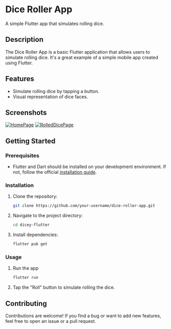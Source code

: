 # Dice Roller App

A simple Flutter app that simulates rolling dice.

## Description

The Dice Roller App is a basic Flutter application that allows users to simulate rolling dice. It's a great example of a simple mobile app created using Flutter.

## Features

- Simulate rolling dice by tapping a button.
- Visual representation of dice faces.

## Screenshots

[![HomePage](https://i.postimg.cc/nr5fSMGH/HomePage.jpg)](https://postimg.cc/m1QntLnq)
[![RolledDicePage](https://i.postimg.cc/0QB4PFMn/Rolled-Dice-Page.jpg)](https://postimg.cc/Pp1yM6Mv)

## Getting Started

### Prerequisites

- Flutter and Dart should be installed on your development environment. If not, follow the official [installation guide](https://flutter.dev/docs/get-started/install).

### Installation

1. Clone the repository:
   ```bash
   git clone https://github.com/your-username/dice-roller-app.git

3. Navigate to the project directory:
   ```bash
   cd dicey-flutter

5. Install dependencies:
   ```bash
   flutter pub get

### Usage

1. Run the app
   ```bash
   flutter run

2. Tap the "Roll" button to simulate rolling the dice.

## Contributing

Contributions are welcome! If you find a bug or want to add new features, feel free to open an issue or a pull request.
